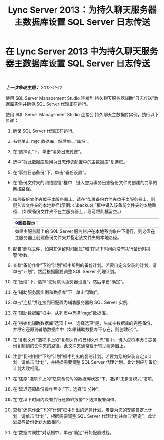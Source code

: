 ﻿---
title: Lync Server 2013：为持久聊天服务器主数据库设置 SQL Server 日志传送
TOCTitle: 为持久聊天服务器主数据库设置 SQL Server 日志传送
ms:assetid: 088ea1c2-d592-4a11-b3b8-f1e2f8beae93
ms:mtpsurl: https://technet.microsoft.com/zh-cn/library/JJ204653(v=OCS.15)
ms:contentKeyID: 49311918
ms.date: 05/19/2016
mtps_version: v=OCS.15
ms.translationtype: HT
---

# 在 Lync Server 2013 中为持久聊天服务器主数据库设置 SQL Server 日志传送

 

_**上一次修改主题：** 2012-11-12_

使用 SQL Server Management Studio 连接到 持久聊天服务器辅助“日志传送”数据库实例并确保 SQL Server 代理正在运行。

使用 SQL Server Management Studio 连接到 持久聊天主数据库实例，执行以下步骤：

1.  确保 SQL Server 代理正在运行。

2.  右键单击 mgc 数据库，然后单击“属性”。

3.  在“选择页”下，单击“事务日志传送”。

4.  选中“将此数据库启用为日志传送配置中的主数据库”复选框。

5.  在“事务日志备份”下，单击“备份设置”。

6.  在“备份文件夹的网络路径”框中，键入您为事务日志备份文件夹创建的共享的网络路径。

7.  如果备份文件夹位于主服务器上，请在“如果备份文件夹位于主服务器上，则键入该文件夹的本地路径(示例: c:\\backup):”框中键入该备份文件夹的本地路径。（如果备份文件夹不在主服务器上，则可将此框留空。）
    
    <table>
    <thead>
    <tr class="header">
    <th><img src="images/Gg398794.important(OCS.15).gif" title="important" alt="important" />重要提示：</th>
    </tr>
    </thead>
    <tbody>
    <tr class="odd">
    <td>如果主服务器上的 SQL Server 服务帐户在本地系统帐户下运行，则必须在主服务器上创建备份文件夹并指定该文件夹的本地路径。</td>
    </tr>
    </tbody>
    </table>


8.  配置“删除文件，如果其保留时间超过”和“在以下时间内没有执行备份时报警”参数。

9.  查看“备份作业”下的“计划”框中所列的备份计划。若要自定义安装的计划，请单击“计划”，然后根据需要调整 SQL Server 代理计划。

10. 在“压缩”下，选择“使用默认服务器设置”，然后单击“确定”。

11. 在“辅助服务器实例和数据库”下，单击“添加”。

12. 单击“连接”并连接到已配置为辅助服务器的 SQL Server 实例。

13. 在“辅助数据库”框中，从列表中选择“mgc”数据库。

14. 在“初始化辅助数据库”选项卡中，选择选项“是，生成主数据库的完整备份，并将它还原到辅助数据库中（如果辅助数据库不存在，则创建它）”。

15. 在“复制文件”选项卡上的“复制文件的目标文件夹”框中，键入应将事务日志备份复制到的文件夹的路径。此文件夹通常位于辅助服务器上。

16. 注意“复制作业”下的“计划”框中列出的复制计划。若要为您的安装自定义计划，请单击“计划”，并根据需要调整 SQL Server 代理计划。此计划应与备份计划大致相同。

17. 在“还原”选项卡上的“还原备份时的数据库状态”下，选择“无恢复模式”选项。

18. 在“延迟还原备份操作至少:”下，选择“0 分钟”。

19. 在“在以下时间内没有执行还原时报警”下选择报警阈值。

20. 查看“还原作业”下的“计划”框中列出的还原计划。若要为您的安装自定义计划，请单击“计划”，根据需要调整 SQL Server 代理计划并单击“确定”。此计划应与备份计划大致相同。

21. 在“数据库属性”对话框中，单击“确定”开始配置过程。

